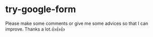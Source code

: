 # try-google-form

Please make some comments or give me some advices so that I can improve.
Thanks a lot.👍👍👍
